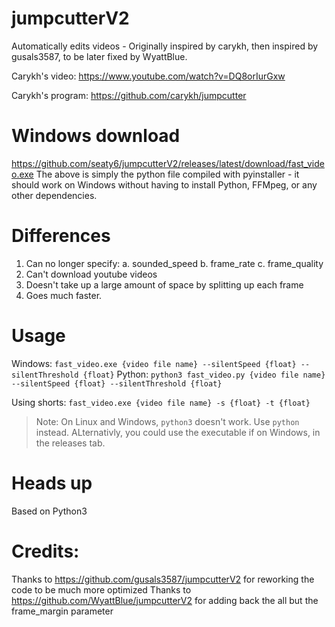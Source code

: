 # jumpcutterV2
Automatically edits videos - Originally inspired by carykh, then inspired by gusals3587, to be later fixed by WyattBlue.

Carykh's video: https://www.youtube.com/watch?v=DQ8orIurGxw

Carykh's program: https://github.com/carykh/jumpcutter

# Windows download
https://github.com/seaty6/jumpcutterV2/releases/latest/download/fast_video.exe
The above is simply the python file compiled with pyinstaller - it should work on Windows without having to install Python, FFMpeg, or any other dependencies. 

# Differences
1. Can no longer specify:
  a. sounded_speed
  b. frame_rate
  c. frame_quality
2. Can't download youtube videos
3. Doesn't take up a large amount of space by splitting up each frame
4. Goes much faster.

# Usage
Windows:
`fast_video.exe {video file name} --silentSpeed {float} --silentThreshold {float}`
Python:
`python3 fast_video.py {video file name} --silentSpeed {float} --silentThreshold {float}`

Using shorts:
`fast_video.exe {video file name} -s {float} -t {float}`

> Note: On Linux and Windows, `python3` doesn't work. Use `python` instead. ALternativly, you could use the executable if on Windows, in the releases tab.
# Heads up
Based on Python3

# Credits:
Thanks to https://github.com/gusals3587/jumpcutterV2 for reworking the code to be much more optimized
Thanks to https://github.com/WyattBlue/jumpcutterV2 for adding back the all but the frame_margin parameter
